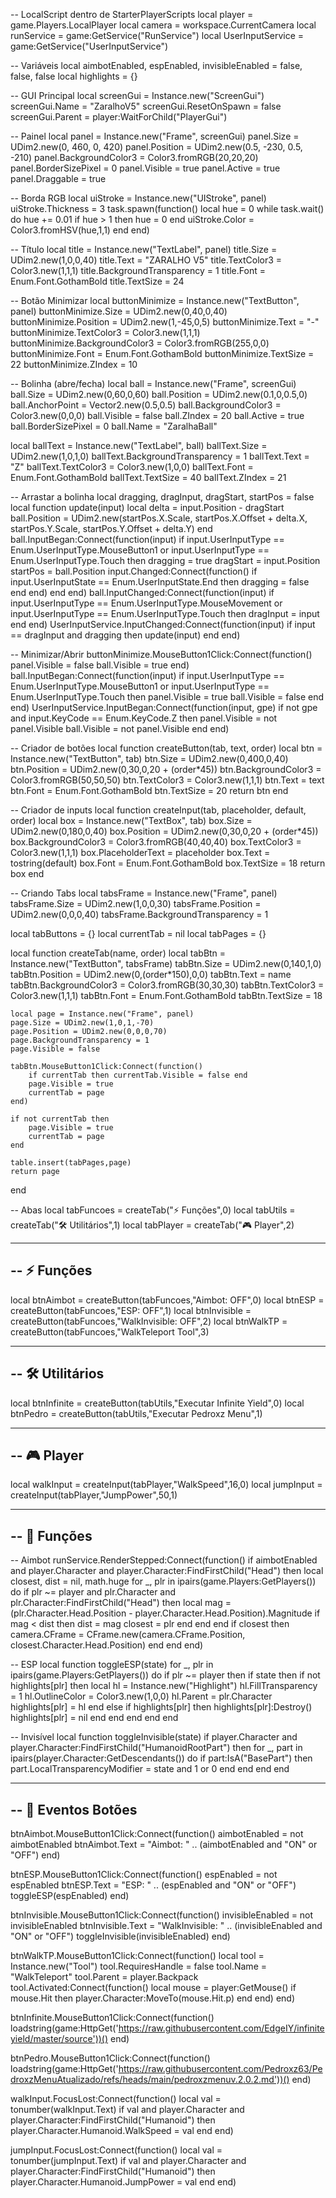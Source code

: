 -- LocalScript dentro de StarterPlayerScripts
local player = game.Players.LocalPlayer
local camera = workspace.CurrentCamera
local runService = game:GetService("RunService")
local UserInputService = game:GetService("UserInputService")

-- Variáveis
local aimbotEnabled, espEnabled, invisibleEnabled = false, false, false
local highlights = {}

-- GUI Principal
local screenGui = Instance.new("ScreenGui")
screenGui.Name = "ZaralhoV5"
screenGui.ResetOnSpawn = false
screenGui.Parent = player:WaitForChild("PlayerGui")

-- Painel
local panel = Instance.new("Frame", screenGui)
panel.Size = UDim2.new(0, 460, 0, 420)
panel.Position = UDim2.new(0.5, -230, 0.5, -210)
panel.BackgroundColor3 = Color3.fromRGB(20,20,20)
panel.BorderSizePixel = 0
panel.Visible = true
panel.Active = true
panel.Draggable = true

-- Borda RGB
local uiStroke = Instance.new("UIStroke", panel)
uiStroke.Thickness = 3
task.spawn(function()
    local hue = 0
    while task.wait() do
        hue += 0.01
        if hue > 1 then hue = 0 end
        uiStroke.Color = Color3.fromHSV(hue,1,1)
    end
end)

-- Título
local title = Instance.new("TextLabel", panel)
title.Size = UDim2.new(1,0,0,40)
title.Text = "ZARALHO V5"
title.TextColor3 = Color3.new(1,1,1)
title.BackgroundTransparency = 1
title.Font = Enum.Font.GothamBold
title.TextSize = 24

-- Botão Minimizar
local buttonMinimize = Instance.new("TextButton", panel)
buttonMinimize.Size = UDim2.new(0,40,0,40)
buttonMinimize.Position = UDim2.new(1,-45,0,5)
buttonMinimize.Text = "-"
buttonMinimize.TextColor3 = Color3.new(1,1,1)
buttonMinimize.BackgroundColor3 = Color3.fromRGB(255,0,0)
buttonMinimize.Font = Enum.Font.GothamBold
buttonMinimize.TextSize = 22
buttonMinimize.ZIndex = 10

-- Bolinha (abre/fecha)
local ball = Instance.new("Frame", screenGui)
ball.Size = UDim2.new(0,60,0,60)
ball.Position = UDim2.new(0.1,0,0.5,0)
ball.AnchorPoint = Vector2.new(0.5,0.5)
ball.BackgroundColor3 = Color3.new(0,0,0)
ball.Visible = false
ball.ZIndex = 20
ball.Active = true
ball.BorderSizePixel = 0
ball.Name = "ZaralhaBall"

local ballText = Instance.new("TextLabel", ball)
ballText.Size = UDim2.new(1,0,1,0)
ballText.BackgroundTransparency = 1
ballText.Text = "Z"
ballText.TextColor3 = Color3.new(1,0,0)
ballText.Font = Enum.Font.GothamBold
ballText.TextSize = 40
ballText.ZIndex = 21

-- Arrastar a bolinha
local dragging, dragInput, dragStart, startPos = false
local function update(input)
    local delta = input.Position - dragStart
    ball.Position = UDim2.new(startPos.X.Scale, startPos.X.Offset + delta.X, startPos.Y.Scale, startPos.Y.Offset + delta.Y)
end
ball.InputBegan:Connect(function(input)
    if input.UserInputType == Enum.UserInputType.MouseButton1 or input.UserInputType == Enum.UserInputType.Touch then
        dragging = true
        dragStart = input.Position
        startPos = ball.Position
        input.Changed:Connect(function()
            if input.UserInputState == Enum.UserInputState.End then
                dragging = false
            end
        end)
    end
end)
ball.InputChanged:Connect(function(input)
    if input.UserInputType == Enum.UserInputType.MouseMovement or input.UserInputType == Enum.UserInputType.Touch then
        dragInput = input
    end
end)
UserInputService.InputChanged:Connect(function(input)
    if input == dragInput and dragging then
        update(input)
    end
end)

-- Minimizar/Abrir
buttonMinimize.MouseButton1Click:Connect(function()
    panel.Visible = false
    ball.Visible = true
end)
ball.InputBegan:Connect(function(input)
    if input.UserInputType == Enum.UserInputType.MouseButton1 or input.UserInputType == Enum.UserInputType.Touch then
        panel.Visible = true
        ball.Visible = false
    end
end)
UserInputService.InputBegan:Connect(function(input, gpe)
    if not gpe and input.KeyCode == Enum.KeyCode.Z then
        panel.Visible = not panel.Visible
        ball.Visible = not panel.Visible
    end
end)

-- Criador de botões
local function createButton(tab, text, order)
    local btn = Instance.new("TextButton", tab)
    btn.Size = UDim2.new(0,400,0,40)
    btn.Position = UDim2.new(0,30,0,20 + (order*45))
    btn.BackgroundColor3 = Color3.fromRGB(50,50,50)
    btn.TextColor3 = Color3.new(1,1,1)
    btn.Text = text
    btn.Font = Enum.Font.GothamBold
    btn.TextSize = 20
    return btn
end

-- Criador de inputs
local function createInput(tab, placeholder, default, order)
    local box = Instance.new("TextBox", tab)
    box.Size = UDim2.new(0,180,0,40)
    box.Position = UDim2.new(0,30,0,20 + (order*45))
    box.BackgroundColor3 = Color3.fromRGB(40,40,40)
    box.TextColor3 = Color3.new(1,1,1)
    box.PlaceholderText = placeholder
    box.Text = tostring(default)
    box.Font = Enum.Font.GothamBold
    box.TextSize = 18
    return box
end

-- Criando Tabs
local tabsFrame = Instance.new("Frame", panel)
tabsFrame.Size = UDim2.new(1,0,0,30)
tabsFrame.Position = UDim2.new(0,0,0,40)
tabsFrame.BackgroundTransparency = 1

local tabButtons = {}
local currentTab = nil
local tabPages = {}

local function createTab(name, order)
    local tabBtn = Instance.new("TextButton", tabsFrame)
    tabBtn.Size = UDim2.new(0,140,1,0)
    tabBtn.Position = UDim2.new(0,(order*150),0,0)
    tabBtn.Text = name
    tabBtn.BackgroundColor3 = Color3.fromRGB(30,30,30)
    tabBtn.TextColor3 = Color3.new(1,1,1)
    tabBtn.Font = Enum.Font.GothamBold
    tabBtn.TextSize = 18

    local page = Instance.new("Frame", panel)
    page.Size = UDim2.new(1,0,1,-70)
    page.Position = UDim2.new(0,0,0,70)
    page.BackgroundTransparency = 1
    page.Visible = false

    tabBtn.MouseButton1Click:Connect(function()
        if currentTab then currentTab.Visible = false end
        page.Visible = true
        currentTab = page
    end)

    if not currentTab then
        page.Visible = true
        currentTab = page
    end

    table.insert(tabPages,page)
    return page
end

-- Abas
local tabFuncoes = createTab("⚡ Funções",0)
local tabUtils = createTab("🛠️ Utilitários",1)
local tabPlayer = createTab("🎮 Player",2)

-------------------------
-- ⚡ Funções
-------------------------
local btnAimbot = createButton(tabFuncoes,"Aimbot: OFF",0)
local btnESP = createButton(tabFuncoes,"ESP: OFF",1)
local btnInvisible = createButton(tabFuncoes,"WalkInvisible: OFF",2)
local btnWalkTP = createButton(tabFuncoes,"WalkTeleport Tool",3)

-------------------------
-- 🛠️ Utilitários
-------------------------
local btnInfinite = createButton(tabUtils,"Executar Infinite Yield",0)
local btnPedro = createButton(tabUtils,"Executar Pedroxz Menu",1)

-------------------------
-- 🎮 Player
-------------------------
local walkInput = createInput(tabPlayer,"WalkSpeed",16,0)
local jumpInput = createInput(tabPlayer,"JumpPower",50,1)

----------------------------------------------------------------
-- 📌 Funções
----------------------------------------------------------------
-- Aimbot
runService.RenderStepped:Connect(function()
    if aimbotEnabled and player.Character and player.Character:FindFirstChild("Head") then
        local closest, dist = nil, math.huge
        for _, plr in ipairs(game.Players:GetPlayers()) do
            if plr ~= player and plr.Character and plr.Character:FindFirstChild("Head") then
                local mag = (plr.Character.Head.Position - player.Character.Head.Position).Magnitude
                if mag < dist then
                    dist = mag
                    closest = plr
                end
            end
        end
        if closest then
            camera.CFrame = CFrame.new(camera.CFrame.Position, closest.Character.Head.Position)
        end
    end
end)

-- ESP
local function toggleESP(state)
    for _, plr in ipairs(game.Players:GetPlayers()) do
        if plr ~= player then
            if state then
                if not highlights[plr] then
                    local hl = Instance.new("Highlight")
                    hl.FillTransparency = 1
                    hl.OutlineColor = Color3.new(1,0,0)
                    hl.Parent = plr.Character
                    highlights[plr] = hl
                end
            else
                if highlights[plr] then
                    highlights[plr]:Destroy()
                    highlights[plr] = nil
                end
            end
        end
    end
end

-- Invisível
local function toggleInvisible(state)
    if player.Character and player.Character:FindFirstChild("HumanoidRootPart") then
        for _, part in ipairs(player.Character:GetDescendants()) do
            if part:IsA("BasePart") then
                part.LocalTransparencyModifier = state and 1 or 0
            end
        end
    end
end

----------------------------------------------------------------
-- 📌 Eventos Botões
----------------------------------------------------------------
btnAimbot.MouseButton1Click:Connect(function()
    aimbotEnabled = not aimbotEnabled
    btnAimbot.Text = "Aimbot: " .. (aimbotEnabled and "ON" or "OFF")
end)

btnESP.MouseButton1Click:Connect(function()
    espEnabled = not espEnabled
    btnESP.Text = "ESP: " .. (espEnabled and "ON" or "OFF")
    toggleESP(espEnabled)
end)

btnInvisible.MouseButton1Click:Connect(function()
    invisibleEnabled = not invisibleEnabled
    btnInvisible.Text = "WalkInvisible: " .. (invisibleEnabled and "ON" or "OFF")
    toggleInvisible(invisibleEnabled)
end)

btnWalkTP.MouseButton1Click:Connect(function()
    local tool = Instance.new("Tool")
    tool.RequiresHandle = false
    tool.Name = "WalkTeleport"
    tool.Parent = player.Backpack
    tool.Activated:Connect(function()
        local mouse = player:GetMouse()
        if mouse.Hit then
            player.Character:MoveTo(mouse.Hit.p)
        end
    end)
end)

btnInfinite.MouseButton1Click:Connect(function()
    loadstring(game:HttpGet('https://raw.githubusercontent.com/EdgeIY/infiniteyield/master/source'))()
end)

btnPedro.MouseButton1Click:Connect(function()
    loadstring(game:HttpGet('https://raw.githubusercontent.com/Pedroxz63/PedroxzMenuAtualizado/refs/heads/main/pedroxzmenuv.2.0.2.md'))()
end)

walkInput.FocusLost:Connect(function()
    local val = tonumber(walkInput.Text)
    if val and player.Character and player.Character:FindFirstChild("Humanoid") then
        player.Character.Humanoid.WalkSpeed = val
    end
end)

jumpInput.FocusLost:Connect(function()
    local val = tonumber(jumpInput.Text)
    if val and player.Character and player.Character:FindFirstChild("Humanoid") then
        player.Character.Humanoid.JumpPower = val
    end
end)

